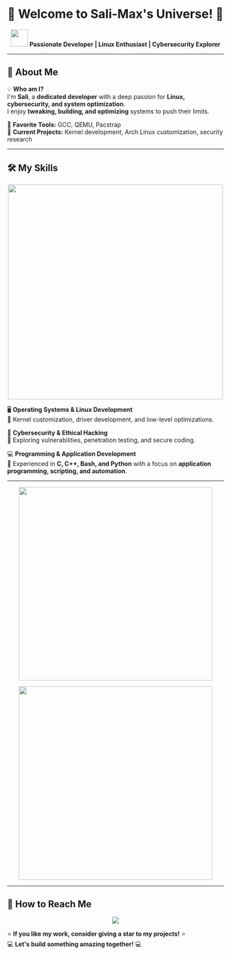 <h1 align="center">🚀 Welcome to Sali-Max's Universe! 🚀</h1>  

<p align="center">
  <img src="https://media.giphy.com/media/hvRJCLFzcasrR4ia7z/giphy.gif" width="40px">
  <b> Passionate Developer | Linux Enthusiast | Cybersecurity Explorer </b>
</p>  

---

## 🌟 About Me  

💡 **Who am I?**  
I'm **Sali**, a **dedicated developer** with a deep passion for **Linux, cybersecurity, and system optimization**.  
I enjoy **tweaking, building, and optimizing** systems to push their limits.  

🔹 **Favorite Tools:** GCC, QEMU, Pacstrap <br>
🔹 **Current Projects:** Kernel development, Arch Linux customization, security research 

---

## 🛠️ My Skills  

<p align="center">
  <img src="https://skillicons.dev/icons?i=linux,c,cpp,bash,python,git,github,vim" width="500px">
</p>

🖥 **Operating Systems & Linux Development**  
🔹 Kernel customization, driver development, and low-level optimizations.  

🔐 **Cybersecurity & Ethical Hacking**  
🔹 Exploring vulnerabilities, penetration testing, and secure coding.  

💻 **Programming & Application Development**  
🔹 Experienced in **C, C++, Bash, and Python** with a focus on **application programming, scripting, and automation**.  

---

<p align="center">
  <img src="https://github-readme-stats.vercel.app/api?username=Sali-Max&show_icons=true&theme=radical" style="width: 450px;">
</p>

<p align="center">
  <img src="https://github-readme-stats.vercel.app/api/top-langs/?username=Sali-Max&layout=compact&theme=radical" style="width: 450px;">
</p>

---

## 🚀 How to Reach Me  

<p align="center">
  <a href="https://github.com/Sali-Max">
    <img src="https://img.shields.io/badge/GitHub-100000?style=for-the-badge&logo=github&logoColor=white">
  </a>
</p>

⭐ **If you like my work, consider giving a star to my projects!** ⭐  
💻 **Let's build something amazing together!** 💻  
